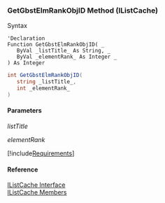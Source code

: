 ﻿### GetGbstElmRankObjID Method (IListCache)

Syntax

```vbnet
'Declaration
Function GetGbstElmRankObjID( _
   ByVal _listTitle_ As String, _
   ByVal _elementRank_ As Integer _
) As Integer
```

```csharp
int GetGbstElmRankObjID( 
   string _listTitle_,
   int _elementRank_
)
```

#### Parameters

_listTitle_

_elementRank_

[!include[Requirements](../partials/requirements.md)]

#### Reference

[IListCache Interface](fcSDK~FChoice.Foundation.Clarify.IListCache.md)  
[IListCache Members](fcSDK~FChoice.Foundation.Clarify.IListCache_members.md)